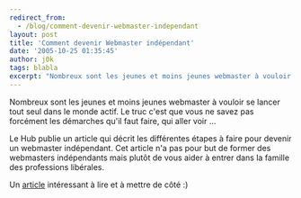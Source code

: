 ```yaml
---
redirect_from:
  - /blog/comment-devenir-webmaster-independant
layout: post
title: 'Comment devenir Webmaster indépendant'
date: '2005-10-25 01:35:45'
author: j0k
tags: blabla
excerpt: "Nombreux sont les jeunes et moins jeunes webmaster à vouloir se lancer tout seul dans le monde actif. Le truc c'est que vous ne savez pas forcément les démarches qu'il faut faire, qui aller voir ...     \nLe Hub publie un article qui décrit les différentes étapes à faire pour devenir un webmaster indépendant. Cet article n'a pas pour but de former des webmasters      …"
---
```


Nombreux sont les jeunes et moins jeunes webmaster à vouloir se lancer tout seul dans le monde actif. Le truc c'est que vous ne savez pas forcément les démarches qu'il faut faire, qui aller voir ...

Le Hub publie un article qui décrit les différentes étapes à faire pour devenir un webmaster indépendant. Cet article n'a pas pour but de former des webmasters indépendants mais plutôt de vous aider à entrer dans la famille des professions libérales.

Un [article](http://www.webmaster-hub.com/publication/article147.html) intéressant à lire et à mettre de côté :)
